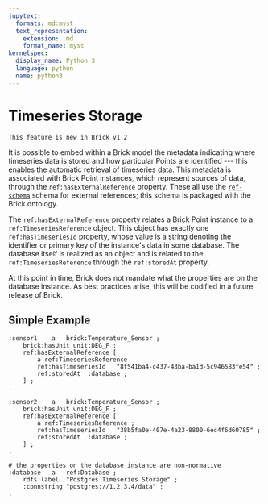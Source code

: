 ```yaml
---
jupytext:
  formats: md:myst
  text_representation:
    extension: .md
    format_name: myst
kernelspec:
  display_name: Python 3
  language: python
  name: python3
---
```


Timeseries Storage
==================

```{note}
This feature is new in Brick v1.2
```

It is possible to embed within a Brick model the metadata indicating where timeseries data is stored and how particular Points are identified --- this enables the automatic retrieval of timeseries data. This metadata is associated with Brick Point instances, which represent sources of data, through the `ref:hasExternalReference` property.
These all use the [`ref-schema`](https://github.com/gtfierro/ref-schema) schema for external references; this schema is packaged with the Brick ontology.

The `ref:hasExternalReference` property relates a Brick Point instance to a `ref:TimeseriesReference` object. This object has exactly one `ref:hasTimeseriesId` property, whose value is a string denoting the identifier or primary key of the instance's data in some database. The database itself is realized as an object and is related to the `ref:TimeseriesReference` through the `ref:storedAt` property.

At this point in time, Brick does not mandate what the properties are on the database instance. As best practices arise, this will be codified in a future release of Brick.

## Simple Example

```turtle
:sensor1    a   brick:Temperature_Sensor ;
    brick:hasUnit unit:DEG_F ;
    ref:hasExternalReference [
        a ref:TimeseriesReference
        ref:hasTimeseriesId   "8f541ba4-c437-43ba-ba1d-5c946583fe54" ;
        ref:storedAt  :database ;
    ] ;
.

:sensor2    a   brick:Temperature_Sensor ;
    brick:hasUnit unit:DEG_F ;
    ref:hasExternalReference [
        a ref:TimeseriesReference ;
        ref:hasTimeseriesId   "38b5fa0e-407e-4a23-8800-6ec4f6d60785" ;
        ref:storedAt  :database ;
    ] ;
.

# the properties on the database instance are non-normative
:database   a   ref:Database ;
    rdfs:label  "Postgres Timeseries Storage" ;
    :connstring "postgres://1.2.3.4/data" ;
.
```
